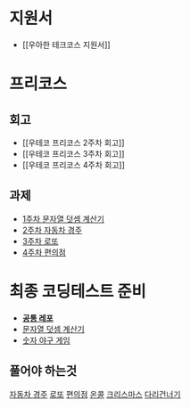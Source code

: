 # 지원서
- [[우아한 테크코스 지원서]]
# 프리코스
## 회고
- [[우테코 프리코스 2주차 회고]]
- [[우테코 프리코스 3주차 회고]]
- [[우테코 프리코스 4주차 회고]]
## 과제
- [1주차 문자열 덧셈 계산기](https://github.com/woowacourse-precourse/java-calculator-7/pull/82)
- [2주차 자동차 경주](https://github.com/woowacourse-precourse/java-racingcar-7/pull/542)
- [3주차 로또](https://github.com/woowacourse-precourse/java-lotto-7/pull/557)
- [4주차 편의점](https://github.com/Dompoo/java-convenience-store-7-Dompoo)
# 최종 코딩테스트 준비
- [**공통 레포**](https://github.com/woowacourse-java-study)
- [문자열 덧셈 계산기](https://github.com/Dompoo/java-calculator)
- [숫자 야구 게임](https://github.com/Dompoo/java-baseball)
## 풀어야 하는것
[자동차 경주](https://github.com/woowacourse-java-study/java-racingcar)
[로또](https://github.com/woowacourse-java-study/java-lotto)
[편의점](https://github.com/woowacourse-java-study/java-convenience-store)
[온콜](https://github.com/woowacourse-java-study/java-oncall)
[크리스마스](https://github.com/woowacourse-java-study/java-christmas)
[다리건너기](https://github.com/woowacourse-java-study/java-bridge)
